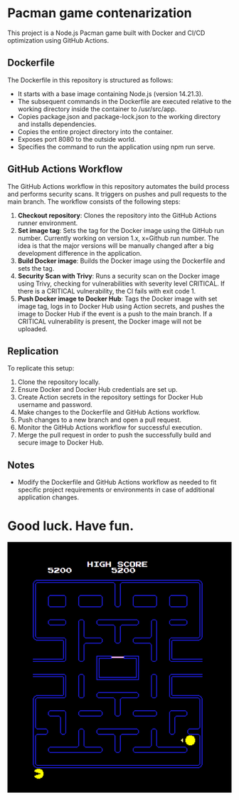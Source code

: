 # Pacman game contenarization

This project is a Node.js Pacman game built with Docker and CI/CD optimization using GitHub Actions.

## Dockerfile

The Dockerfile in this repository is structured as follows:

- It starts with a base image containing Node.js (version 14.21.3).
- The subsequent commands in the Dockerfile are executed relative to the working directory inside the container to /usr/src/app.
- Copies package.json and package-lock.json to the working directory and installs dependencies.
- Copies the entire project directory into the container.
- Exposes port 8080 to the outside world.
- Specifies the command to run the application using npm run serve.

## GitHub Actions Workflow

The GitHub Actions workflow in this repository automates the build process and performs security scans.
It triggers on pushes and pull requests to the main branch. The workflow consists of the following steps:

1. **Checkout repository**: Clones the repository into the GitHub Actions runner environment.
2. **Set image tag**: Sets the tag for the Docker image using the GitHub run number. Currently working on version 1.x, x=Github run number. The idea is that the major versions will be manually changed after a big development difference in the application.
3. **Build Docker image**: Builds the Docker image using the Dockerfile and sets the tag.
4. **Security Scan with Trivy**: Runs a security scan on the Docker image using Trivy, checking for vulnerabilities with severity level CRITICAL. If there is a CRITICAL vulnerability, the CI fails with exit code 1.
5. **Push Docker image to Docker Hub**: Tags the Docker image with set image tag, logs in to Docker Hub using Action secrets, and pushes the image to Docker Hub if the event is a push to the main branch. If a CRITICAL vulnerability is present, the Docker image will not be uploaded.

## Replication

To replicate this setup:

1. Clone the repository locally.
2. Ensure Docker and Docker Hub credentials are set up.
3. Create Action secrets in the repository settings for Docker Hub username and password.
4. Make changes to the Dockerfile and GitHub Actions workflow.
5. Push changes to a new branch and open a pull request.
6. Monitor the GitHub Actions workflow for successful execution.
7. Merge the pull request in order to push the successfully build and secure image to Docker Hub.

## Notes

- Modify the Dockerfile and GitHub Actions workflow as needed to fit specific project requirements or environments in case of additional application changes.

# Good luck. Have fun.

![game win](win.png)
